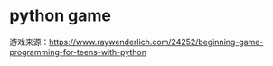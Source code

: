 # python game
游戏来源：https://www.raywenderlich.com/24252/beginning-game-programming-for-teens-with-python
